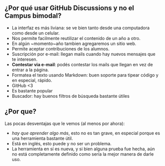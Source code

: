 ## ¿Por qué usar GitHub Discussions y no el Campus bimodal?

- La interfaz es más liviana: se ve bien tanto desde una computadora como desde un celular.
- Nos permite facilmente reutilizar el contenido de un año a otro.
- En algún ~momento~año tambien agregaremos un sitio web.
- Permite aceptar contribuciones de los alumnos.
- Suscripción por e-mail: llegan mails cuando hay nuevos mensajes que te interesen.
- **Contestar via e-mail**: podés contestar los mails que llegan en vez de entrar a la página.
- Formatea el texto usando Markdown: buen soporte para tipear código y en especial, rápido.
- GitHub <3
- Es bastante popular
- Buscador: hay buenos filtros de búsqueda bastante útiles

## ¿Por que?

Las pocas desventajas que le vemos (al menos por ahora):
 * _hay que aprender algo más_, esto no es tan grave, en especial porque es una herramienta bastante útil.
 * Está en inglés, esto puede y no ser un problema.
 * La herramienta en sí es nueva, y si bien alguna prueba fue hecha, aún no está completamente definido como sería la mejor manera de darle uso.
